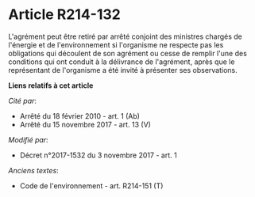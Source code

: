 # Article R214-132

L'agrément peut être retiré par arrêté conjoint des ministres chargés de l'énergie et de l'environnement si l'organisme ne
respecte pas les obligations qui découlent de son agrément ou cesse de remplir l'une des conditions qui ont conduit à la
délivrance de l'agrément, après que le représentant de l'organisme a été invité à présenter ses observations.

**Liens relatifs à cet article**

_Cité par_:

  - Arrêté du 18 février 2010 - art. 1 (Ab)
  - Arrêté du 15 novembre 2017 - art. 13 (V)

_Modifié par_:

  - Décret n°2017-1532 du 3 novembre 2017 - art. 1

_Anciens textes_:

  - Code de l'environnement - art. R214-151 (T)
